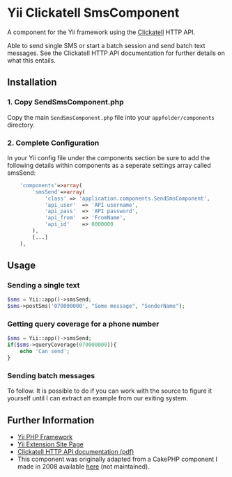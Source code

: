 Yii Clickatell SmsComponent
===========================

A component for the Yii framework using the [Clickatell](http://www.clickatell.co.uk/) HTTP API.

Able to send single SMS or start a batch session and send batch text messages.
See the Clickatell HTTP API documentation for further details on what this entails.

Installation
------------

### 1. Copy SendSmsComponent.php
Copy the main `SendSmsComponent.php` file into your `appfolder/components` directory.

### 2. Complete Configuration
In your Yii config file under the components section be sure to add 
the following details within components as a seperate settings 
array called smsSend:

```php
    'components'=>array(
        'smsSend'=>array(
            'class' => 'application.components.SendSmsComponent',
            'api_user'  => 'API username',
            'api_pass'  => 'API password',
            'api_from'  => 'FromName',
            'api_id'    => 0000000
        ),
        [...]
    ),
```

Usage
-----

### Sending a single text

```php
$sms = Yii::app()->smsSend;
$sms->postSms('070000000', "Some message", "SenderName");
```

### Getting query coverage for a phone number

```php
$sms = Yii::app()->smsSend;
if($sms->queryCoverage(070000000)){
    echo 'Can send';
}
```

### Sending batch messages

To follow. It is possible to do if you can work with the source to figure it 
yourself until I can extract an example from our exiting system.

Further Information
-------------------
* [Yii PHP Framework](http://yiiframework.com)
* [Yii Extension Site Page](http://www.yiiframework.com/extension/clickatell-smscomponent/)
* [Clickatell HTTP API documentation (pdf)](http://www.clickatell.com/downloads/http/Clickatell_HTTP.pdf)
* This component was originally adapted from a CakePHP component I made in 2008 available 
[here](https://code.google.com/p/clickatell-sms-cakephp/) (not maintained).
